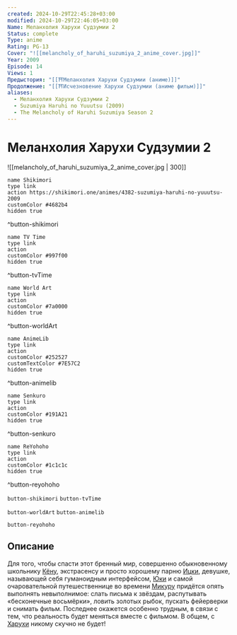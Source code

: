 ```yaml
---
created: 2024-10-29T22:45:28+03:00
modified: 2024-10-29T22:46:05+03:00
Name: Меланхолия Харухи Судзумии 2
Status: complete
Type: anime
Rating: PG-13
Cover: "![[melancholy_of_haruhi_suzumiya_2_anime_cover.jpg]]"
Year: 2009
Episode: 14
Views: 1
Предыстория: "[[⛩️Меланхолия Харухи Судзумии (аниме)]]"
Продолжение: "[[⛩️Исчезновение Харухи Судзумии (аниме фильм)]]"
aliases:
  - Меланхолия Харухи Судзумии 2
  - Suzumiya Haruhi no Yuuutsu (2009)
  - The Melancholy of Haruhi Suzumiya Season 2
---
```


# Меланхолия Харухи Судзумии 2

![[melancholy_of_haruhi_suzumiya_2_anime_cover.jpg | 300]]

```button
name Shikimori
type link
action https://shikimori.one/animes/4382-suzumiya-haruhi-no-yuuutsu-2009
customColor #4682b4
hidden true
```
^button-shikimori

```button
name TV Time
type link
action 
customColor #997f00
hidden true
```
^button-tvTime

```button
name World Art
type link
action 
customColor #7a0000
hidden true
```
^button-worldArt

```button
name AnimeLib
type link
action 
customColor #252527
customTextColor #7E57C2
hidden true
```
^button-animelib

```button
name Senkuro
type link
action 
customColor #191A21
hidden true
```
^button-senkuro

```button
name ReYohoho
type link
action 
customColor #1c1c1c
hidden true
```
^button-reyohoho



`button-shikimori` `button-tvTime`

`button-worldArt` `button-animelib`

`button-reyohoho`

## Описание

Для того, чтобы спасти этот бренный мир, совершенно обыкновенному школьнику [Кёну](https://shikimori.one/characters/252-kyon), экстрасенсу и просто хорошему парню [Ицки](https://shikimori.one/characters/254-itsuki-koizumi), девушке, называющей себя гуманоидным интерфейсом, [Юки](https://shikimori.one/characters/249-yuki-nagato) и самой очаровательной путешественнице во времени [Микуру](https://shikimori.one/characters/253-mikuru-asahina) придётся опять выполнять невыполнимое: слать письма к звёздам, распутывать «бесконечные восьмёрки», ловить золотых рыбок, пускать фейерверки и снимать фильм. Последнее окажется особенно трудным, в связи с тем, что реальность будет меняться вместе с фильмом. В общем, с [Харухи](https://shikimori.one/characters/251-haruhi-suzumiya) никому скучно не будет!

